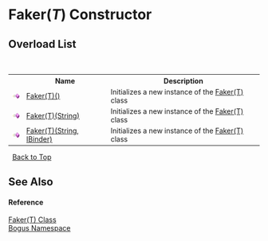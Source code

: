 # Faker(*T*) Constructor 
 


## Overload List
&nbsp;<table><tr><th></th><th>Name</th><th>Description</th></tr><tr><td>![Public method](media/pubmethod.gif "Public method")</td><td><a href="M_Bogus_Faker_1__ctor">Faker(T)()</a></td><td>
Initializes a new instance of the <a href="T_Bogus_Faker_1">Faker(T)</a> class</td></tr><tr><td>![Public method](media/pubmethod.gif "Public method")</td><td><a href="M_Bogus_Faker_1__ctor_1">Faker(T)(String)</a></td><td>
Initializes a new instance of the <a href="T_Bogus_Faker_1">Faker(T)</a> class</td></tr><tr><td>![Public method](media/pubmethod.gif "Public method")</td><td><a href="M_Bogus_Faker_1__ctor_2">Faker(T)(String, IBinder)</a></td><td>
Initializes a new instance of the <a href="T_Bogus_Faker_1">Faker(T)</a> class</td></tr></table>&nbsp;
<a href="#faker(*t*)-constructor">Back to Top</a>

## See Also


#### Reference
<a href="T_Bogus_Faker_1">Faker(T) Class</a><br /><a href="N_Bogus">Bogus Namespace</a><br />